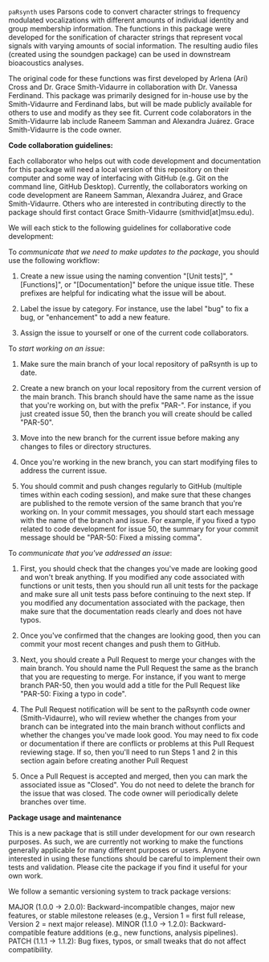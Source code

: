 `paRsynth` uses Parsons code to convert character strings to frequency modulated vocalizations with different amounts of individual identity and group membership information. The functions in this package were developed for the sonification of character strings that represent vocal signals with varying amounts of social information. The resulting audio files (created using the soundgen package) can be used in downstream bioacoustics analyses.

The original code for these functions was first developed by Arlena (Ari) Cross and Dr. Grace Smith-Vidaurre in collaboration with Dr. Vanessa Ferdinand. This package was primarily designed for in-house use by the Smith-Vidaurre and Ferdinand labs, but will be made publicly available for others to use and modify as they see fit. Current code colaborators in the Smith-Vidaurre lab include Raneem Samman and Alexandra Juárez. Grace Smith-Vidaurre is the code owner.

**Code collaboration guidelines:**

Each collaborator who helps out with code development and documentation for this package will need a local version of this repository on their computer and some way of interfacing with GitHub (e.g. Git on the command line, GitHub Desktop). Currently, the collaborators working on code development are Raneem Samman, Alexandra Juárez, and Grace Smith-Vidaurre. Others who are interested in contributing directly to the package should first contact Grace Smith-Vidaurre (smithvid[at]msu.edu).

We will each stick to the following guidelines for collaborative code development:

To *communicate that we need to make updates to the package*, you should use the following workflow:

  1. Create a new issue using the naming convention "[Unit tests]", "[Functions]", or "[Documentation]" before the unique issue title. These prefixes are helpful for indicating what the issue will be about.

  2. Label the issue by category. For instance, use the label "bug" to fix a bug, or "enhancement" to add a new feature.

  3. Assign the issue to yourself or one of the current code collaborators.


To *start working on an issue*:

  1. Make sure the main branch of your local repository of paRsynth is up to date.

  2. Create a new branch on your local repository from the current version of the main branch. This branch should have the same name as the issue that you're working on, but with the prefix "PAR-". For instance, if you just created issue 50, then the branch you will create should be called "PAR-50".

  3. Move into the new branch for the current issue before making any changes to files or directory structures.

  4. Once you're working in the new branch, you can start modifying files to address the current issue.

  5. You should commit and push changes regularly to GitHub (multiple times within each coding session), and make sure that these changes are published to the remote version of the same branch that you're working on. In your commit messages, you should start each message with the name of the branch and issue. For example, if you fixed a typo related to code development for issue 50, the summary for your commit message should be "PAR-50: Fixed a missing comma".


To *communicate that you've addressed an issue*:

  1. First, you should check that the changes you've made are looking good and won't break anything. If you modified any code associated with functions or unit tests, then you should run all unit tests for the package and make sure all unit tests pass before continuing to the next step. If you modified any documentation associated with the package, then make sure that the documentation reads clearly and does not have typos.

  2. Once you've confirmed that the changes are looking good, then you can commit your most recent changes and push them to GitHub.

  3. Next, you should create a Pull Request to merge your changes with the main branch. You should name the Pull Request the same as the branch that you are requesting to merge. For instance, if you want to merge branch PAR-50, then you would add a title for the Pull Request like "PAR-50: Fixing a typo in code".

  3. The Pull Request notification will be sent to the paRsynth code owner (Smith-Vidaurre), who will review whether the changes from your branch can be integrated into the main branch without conflicts and whether the changes you've made look good. You may need to fix code or documentation if there are conflicts or problems at this Pull Request reviewing stage. If so, then you'll need to run Steps 1 and 2 in this section again before creating another Pull Request

  4. Once a Pull Request is accepted and merged, then you can mark the associated issue as "Closed". You do not need to delete the branch for the issue that was closed. The code owner will periodically delete branches over time.

**Package usage and maintenance**

This is a new package that is still under development for our own research purposes. As such, we are currently not working to make the functions generally applicable for many different purposes or users. Anyone interested in using these functions should be careful to implement their own tests and validation. Please cite the package if you find it useful for your own work.

We follow a semantic versioning system to track package versions:

MAJOR (1.0.0 → 2.0.0): Backward-incompatible changes, major new features, or stable milestone releases (e.g., Version 1 = first full release, Version 2 = next major release).
MINOR (1.1.0 → 1.2.0): Backward-compatible feature additions (e.g., new functions, analysis pipelines).
PATCH (1.1.1 → 1.1.2): Bug fixes, typos, or small tweaks that do not affect compatibility.